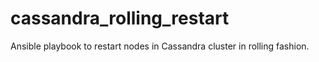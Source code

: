 # cassandra_rolling_restart
Ansible playbook to restart nodes in Cassandra cluster in rolling fashion.
